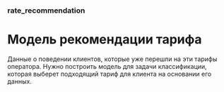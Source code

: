 ### rate_recommendation

# Модель рекомендации тарифа

Данные о поведении клиентов, которые уже перешли на эти тарифы оператора. Нужно построить модель для задачи классификации, которая выберет подходящий тариф для клиента на основании его данных. 
